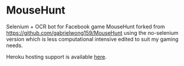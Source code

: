 # MouseHunt
Selenium + OCR bot for Facebook game MouseHunt
forked from https://github.com/gabrielwong159/MouseHunt
using the no-selenium version which is less computational intensive
edited to suit my gaming needs.

Heroku hosting support is available [here](SettingUp.md).
